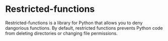 # Restricted-functions
Restricted-functions is a library for Python that allows you to deny dangorious functions.
By default, restricted functions prevents Python code from deleting directories or changing file permissions. 
